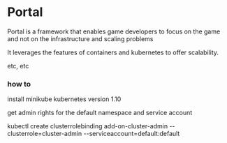 # Portal

Portal is a framework that enables game developers to focus on the game and not
on the infrastructure and scaling problems

It leverages the features of containers and kubernetes to offer scalability.

etc, etc

### how to

install minikube kubernetes version 1.10

get admin rights for the default namespace and service account

kubectl create clusterrolebinding add-on-cluster-admin --clusterrole=cluster-admin  --serviceaccount=default:default

